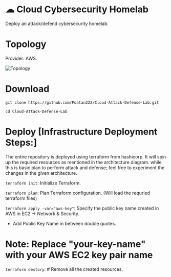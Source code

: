 # ☁ Cloud Cybersecurity Homelab
Deploy an attack/defend cybersecurity homelab.

# Topology 
Provider: AWS.

![Topology](https://file.io/y1CYVS4N8XwP)


# Download 
`git clone https://github.com/Poatan222/Cloud-Attack-Defense-Lab.git`

`cd Cloud-Attack-Defense-Lab`

# Deploy [Infrastructure Deployment Steps:]

The entire repository is deployed using terraform from hashicorp. It will spin up the required resources as mentioned in the architecture diagram. while this is basic plan to perform attack and defense; feel free to experiment the changes in the given architecture. 

`terraform init`: Initialize Terraform.

`terraform plan`: Plan Terraform configuration. (Will load the requried terraform files)

`terraform apply -var="aws-key"`: Specify the public key name created in AWS in EC2 -> Network & Security.
- Add Public Key Name in between double quotes.
# Note: Replace "your-key-name" with your AWS EC2 key pair name

`terraform destory`: # Remove all the created resources.
